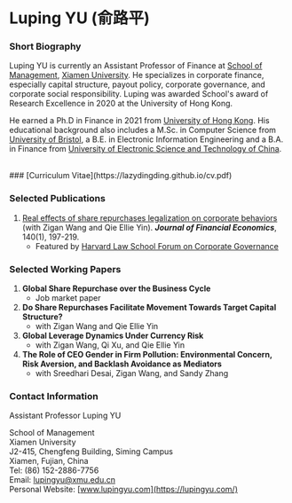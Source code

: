 # Luping YU (俞路平)

### Short Biography
Luping YU is currently an Assistant Professor of Finance at [School of Management](https://sm.xmu.edu.cn/), [Xiamen University](https://www.xmu.edu.cn/). He specializes in corporate finance, especially capital structure, payout policy, corporate governance, and corporate social responsibility. Luping was awarded School's award of Research Excellence in 2020 at the University of Hong Kong.

He earned a Ph.D in Finance in 2021 from [University of Hong Kong](https://www.hku.hk/). His educational background also includes a M.Sc. in Computer Science from [University of Bristol](https://www.bristol.ac.uk/), a B.E. in Electronic Information Engineering and a B.A. in Finance from [University of Electronic Science and Technology of China](https://www.uestc.edu.cn/).

<br />
### [Curriculum Vitae](https://lazydingding.github.io/cv.pdf)
<br />

### Selected Publications
1. [Real effects of share repurchases legalization on corporate behaviors](https://www.sciencedirect.com/science/article/abs/pii/S0304405X2030283X) (with Zigan Wang and Qie Ellie Yin). ***Journal of Financial Economics***, 140(1), 197-219.
    * Featured by [Harvard Law School Forum on Corporate Governance](https://corpgov.law.harvard.edu/2020/12/09/real-effects-of-share-repurchases-legalization-on-corporate-behaviors/)


### Selected Working Papers
1. **Global Share Repurchase over the Business Cycle**
    * Job market paper
2. **Do Share Repurchases Facilitate Movement Towards Target Capital Structure?**
    * with Zigan Wang and Qie Ellie Yin
3. **Global Leverage Dynamics Under Currency Risk**
    * with Zigan Wang, Qi Xu, and Qie Ellie Yin
4. **The Role of CEO Gender in Firm Pollution:  Environmental Concern, Risk Aversion, and Backlash Avoidance as Mediators**
    * with Sreedhari Desai, Zigan Wang, and Sandy Zhang


### Contact Information
Assistant Professor Luping YU

School of Management  
Xiamen University  
J2-415, Chengfeng Building, Siming Campus  
Xiamen, Fujian, China  
Tel: (86) 152-2886-7756  
Email: lupingyu@xmu.edu.cn  
Personal Website: [www.lupingyu.com](https://lupingyu.com/)
